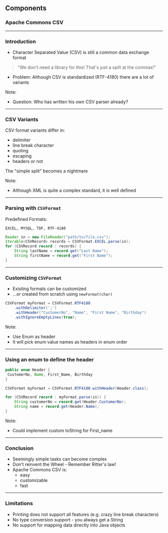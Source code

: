 <!-- .slide: data-background="img/background-orange-orig.jpg" data-state="intro" class="center" -->
## Components <!-- .element: class="heading" style="text-align: center;"-->
### Apache Commons CSV <!-- .element: class="heading" style="text-align: center;"-->

---

### Introduction

- Character Separated Value (CSV) is still a common data exchange format

> "We don't need a library for this! That's just a spilt at the commas!"

- Problem: Although CSV is standardized (RTF-4180) there are a lot of variants

Note:
- Question: Who has written his own CSV parser already?

---

### CSV Variants

CSV format variants differ in:

- delimiter
- line break character
- quoting
- escaping
- headers or not

The "simple split" becomes a nightmare

Note:
- Although XML is quite a complex standard, it is well defined

---

### Parsing with `CSVFormat`

Predefined Formats:

`EXCEL, MYSQL, TDF, RTF-4180`

```java
Reader in = new FileReader("path/to/file.csv");
Iterable<CSVRecord> records = CSVFormat.EXCEL.parse(in);
for (CSVRecord record : records) {
    String lastName = record.get("Last Name");
    String firstName = record.get("First Name");
}
```

---

### Customizing `CSVFormat`

- Existing formats can be customized
- ...or created from scratch using `newFormat(char)`

```java
CSVFormat myFormat = CSVFormat.RTF4180
    .withDelimiter(';')
    .withHeader("CustomerNo", "Name", "First Name", "Birthday")
    .withIgnoreEmptyLines(true);
```

Note:
- Use Enum as header
- It will pick enum value names as headers in enum order

---

### Using an enum to define the header

```java
public enum Header {
 CustomerNo, Name, First_Name, Birthday
}

CSVFormat myFormat = CSVFormat.RTF4180.withHeader(Header.class);

for (CSVRecord record : myFormat.parse(in)) {
    String customerNo = record.get(Header.CustomerNo);
    String name = record.get(Header.Name);
}
```

Note:
- Could implement custom toString for First_name

---

### Conclusion

- Seemingly simple tasks can become complex
- Don't reinvent the Wheel - Remember Ritter's law!
- Apache Commons CSV is:
  - easy
  - customizable
  - fast

---

### Limitations

- Printing does not support all features (e.g. crazy line break characters)
- No type conversion support - you always get a String
- No support for mapping data directly into Java objects
